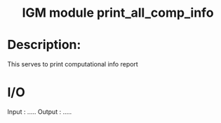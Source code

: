 ### <h1 align="center" id="title">IGM module print_all_comp_info </h1>

# Description:

This serves to print computational info report

# I/O

Input  : .....
Output : .....
